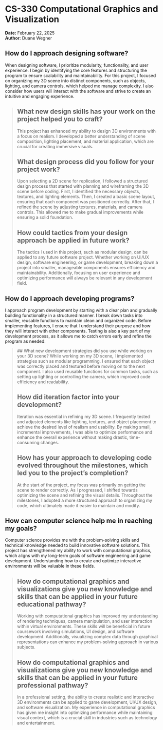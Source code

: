 # CS-330 Computational Graphics and Visualization

**Date:** February 22, 2025  
**Author:** Duane Wegner  

## How do I approach designing software?
When designing software, I prioritize modularity, functionality, and user experience. I begin by identifying the core features and structuring the program to ensure scalability and maintainability. For this project, I focused on organizing my 3D scene into distinct components, such as objects, lighting, and camera controls, which helped me manage complexity. I also consider how users will interact with the software and strive to create an intuitive and engaging experience.

<blockquote>
  
## What new design skills has your work on the project helped you to craft?
This project has enhanced my ability to design 3D environments with a focus on realism. I developed a better understanding of scene composition, lighting placement, and material application, which are crucial for creating immersive visuals.

## What design process did you follow for your project work?
Upon selecting a 2D scene for replication, I followed a structured design process that started with planning and wireframing the 3D scene before coding. First, I identified the necessary objects, textures, and lighting elements. Then, I created a basic scene layout, ensuring that each component was positioned correctly. After that, I refined the scene by adjusting textures, materials, and camera controls. This allowed me to make gradual improvements while ensuring a solid foundation.

## How could tactics from your design approach be applied in future work?
The tactics I used in this project, such as modular design, can be applied to any future software project. Whether working on UI/UX design, software engineering, or game development, breaking down a project into smaller, manageable components ensures efficiency and maintainability. Additionally, focusing on user experience and optimizing performance will always be relevant in any development field.

</blockquote>

  
## How do I approach developing programs?
I approach program development by starting with a clear plan and gradually building functionality in a structured manner. I break down tasks into smaller, reusable functions to maintain clean and organized code. Before implementing features, I ensure that I understand their purpose and how they will interact with other components. Testing is also a key part of my development process, as it allows me to catch errors early and refine the program as needed.
<blockquote>
## What new development strategies did you use while working on your 3D scene?
While working on my 3D scene, I implemented strategies such as modular programming. I ensured that each object was correctly placed and textured before moving on to the next component. I also used reusable functions for common tasks, such as setting up lighting or controlling the camera, which improved code efficiency and readability.

## How did iteration factor into your development?
Iteration was essential in refining my 3D scene. I frequently tested and adjusted elements like lighting, textures, and object placement to achieve the desired level of realism and usability. By making small, incremental improvements, I was able to optimize performance and enhance the overall experience without making drastic, time-consuming changes.

## How has your approach to developing code evolved throughout the milestones, which led you to the project’s completion?
At the start of the project, my focus was primarily on getting the scene to render correctly. As I progressed, I shifted towards optimizing the scene and refining the visual details. Throughout the milestones, I adopted a more structured approach to organizing my code, which ultimately made it easier to maintain and modify.

</blockquote>
  
## How can computer science help me in reaching my goals?
Computer science provides me with the problem-solving skills and technical knowledge needed to build innovative software solutions. This project has strengthened my ability to work with computational graphics, which aligns with my long-term goals of software engineering and game development. Understanding how to create and optimize interactive environments will be valuable in these fields.

<blockquote>

## How do computational graphics and visualizations give you new knowledge and skills that can be applied in your future educational pathway?
Working with computational graphics has improved my understanding of rendering techniques, camera manipulation, and user interaction within virtual environments. These skills will be beneficial in future coursework involving simulations, UI design, and software development. Additionally, visualizing complex data through graphical representations can enhance my problem-solving approach in various subjects.

## How do computational graphics and visualizations give you new knowledge and skills that can be applied in your future professional pathway?
In a professional setting, the ability to create realistic and interactive 3D environments can be applied to game development, UI/UX design, and software visualization. My experience in computational graphics has given me insight into optimizing performance while maintaining visual context, which is a crucial skill in industries such as technology and entertainment.

</blockquote>
